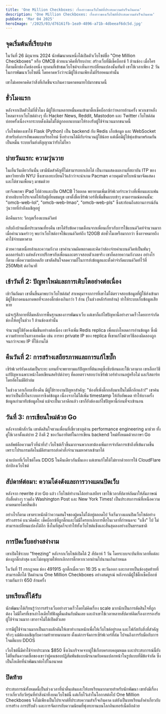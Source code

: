 ```yaml
---
title: 'One Million Checkboxes: เรื่องราวของเว็บไซต์ที่ประสบความสำเร็จเกินคาด'
description: 'One Million Checkboxes: เรื่องราวของเว็บไซต์ที่ประสบความสำเร็จเกินคาด'
pubDate: 'Mar 04 2025'
heroImage: '/2025/03/d76161fb-1ea9-4896-a71b-4dbeeaf6dc5d.jpg'
---
```


## จุดเริ่มต้นที่เรียบง่าย

ในวันที่ 26 มิถุนายน 2024 นักพัฒนาคนหนึ่งได้เปิดตัวเว็บไซต์ชื่อ "One Million Checkboxes" หรือ OMCB ด้วยแนวคิดที่เรียบง่าย: สร้างเว็บที่มีเช็คบ็อกซ์ 1 ล้านช่อง เมื่อใครก็ตามติ๊กช่องใดช่องหนึ่ง ทุกคนที่เข้าชมเว็บไซต์จะเห็นการเปลี่ยนแปลงนั้นทันที เขาใช้เวลาเพียง 2 วันในการพัฒนาเว็บไซต์นี้ โดยคาดหวังว่าจะมีผู้ใช้งานเพียงไม่กี่ร้อยคนเท่านั้น

เขาไม่เคยคาดคิดว่าสิ่งที่เกิดขึ้นจะเกินความคาดหมายไปมากขนาดนี้

## ชั่วโมงแรก

หลังจากเปิดตัวไม่กี่ชั่วโมง มีผู้ใช้งานหลายหมื่นคนเข้ามาติ๊กเช็คบ็อกซ์กว่าหลายล้านครั้ง พวกเขาหลั่งไหลมาจากเว็บไซต์ต่างๆ ทั้ง Hacker News, Reddit, Mastodon และ Twitter เว็บไซต์ล่มบ่อยครั้งเนื่องจากระบบดั้งเดิมไม่ได้ถูกออกแบบมาให้รองรับผู้ใช้จำนวนมากขนาดนี้

เว็บไซต์ของเขาใช้ Flask (Python) เป็น backend กับ Redis เก็บข้อมูล และ WebSocket สำหรับส่งการอัพเดตแบบเรียลไทม์ ซึ่งทำงานได้ดีกับจำนวนผู้ใช้น้อย แต่เมื่อมีผู้ใช้พุ่งเข้ามาพร้อมกันเป็นหมื่น ระบบเริ่มส่งสัญญาณว่ารับไม่ไหว

## บ่ายวันแรก: ความวุ่นวาย

ในเย็นวันเดียวกันนั้น เขามีนัดสำคัญที่ไม่สามารถยกเลิกได้ เป็นงานแสดงผลงานที่สถาบัน ITP ของมหาวิทยาลัย NYU ซึ่งเขาลงทะเบียนไว้แล้วว่าจะนำเกม Pacman ควบคุมด้วยใบหน้ามาจัดแสดง และได้ชวนเพื่อนๆ มาชมด้วย

เขาจึงพกพา iPad ไปด้วยและเปิด OMCB ไว้ตลอด พยายามเพิ่มเซิร์ฟเวอร์ระหว่างที่เพื่อนและแฟนช่วยอธิบายโปรเจกต์ให้กับผู้เยี่ยมชมบูธ เขาตั้งชื่อเซิร์ฟเวอร์ที่เพิ่มขึ้นแบบขำๆ ตามอารมณ์ตอนนั้น: "omcb-web-lol", "omcb-web-lmao", "omcb-web-pls" ซึ่งสะท้อนถึงสถานการณ์อันวุ่นวายที่กำลังเผชิญอยู่

ดึกคืนแรก: วิกฤตเรื่องแบนด์วิดท์

กลับถึงบ้านเมื่อประมาณเที่ยงคืน เขาได้รับข้อความเตือนจากเพื่อนเกี่ยวกับการใช้แบนด์วิดท์จำนวนมาก เมื่อคำนวณคร่าวๆ พบว่าเว็บไซต์อาจใช้แบนด์วิดท์ถึง 120GB ต่อชั่วโมงหรือมากกว่า ซึ่งอาจหมายถึงค่าใช้จ่ายมหาศาล

ด้วยความเหนื่อยล้าและความกังวล เขาคำนวณผิดพลาดและคิดว่าต้องจ่ายค่าแบนด์วิดท์เป็นพันๆ ดอลลาร์แล้ว แต่หลังจากปรึกษากับเพื่อนและตรวจสอบตัวเลขจริง เขาก็คลายความกังวลลง อย่างไรก็ตาม เพื่อความปลอดภัย เขาตัดสินใจลดความถี่ในการส่งข้อมูลและตั้งค่าจำกัดแบนด์วิดท์ไว้ที่ 250Mbit ต่อวินาที

## เช้าวันที่ 2: ปัญหาใหม่และการเติบโตอย่างต่อเนื่อง

เช้าวันถัดมา เขาตื่นขึ้นมาพบว่าเว็บไซต์ล่ม! สาเหตุมาจากการที่เขาไม่ได้ตรวจสอบข้อมูลที่ผู้ใช้ส่งเข้ามา มีผู้ใช้บางคนฉลาดพอที่จะลองติ๊กช่องเกินกว่า 1 ล้าน (ในช่วงหลักร้อยล้าน) ทำให้ระบบเก็บข้อมูลเสียหาย

แม้จะรู้สึกอายที่ลืมหลักการพื้นฐานของการพัฒนาเว็บ แต่เขาก็แก้ไขปัญหานี้อย่างรวดเร็วโดยการจำกัดช่องให้อยู่ในช่วง 1 ล้านช่องเท่านั้น

จำนวนผู้ใช้ยังคงเพิ่มขึ้นอย่างต่อเนื่อง เขาจึงเพิ่ม Redis replica เพื่อแบ่งโหลดการอ่านข้อมูล ซึ่งมีความท้าทายในทางเทคนิค เช่น การหา private IP ของ replica ที่เขาแก้ไขด้วยวิธีลองผิดลองถูกจนกว่าจะพบ IP ที่ใช้งานได้

## คืนวันที่ 2: การสร้างเสถียรภาพและการแก้ไขบั๊ก

เซิร์ฟเวอร์ยังคงล่มเป็นระยะ แทนที่จะพยายามแก้ปัญหาที่ต้นเหตุซึ่งซับซ้อนและใช้เวลามาก เขาเลือกวิธีแก้ปัญหาเฉพาะหน้าโดยเขียนสคริปต์ง่ายๆ ที่คอยตรวจสอบว่าเซิร์ฟเวอร์ทำงานอยู่หรือไม่ และรีสตาร์ทโดยอัตโนมัติถ้าล่ม

ในช่วงเวลาเกือบเที่ยงคืน มีผู้ใช้รายงานปัญหาสำคัญ: "ช่องที่เพิ่งติ๊กกลับมาเป็นไม่ติ๊กอีกแล้ว!" เขาค้นพบว่าเป็นบั๊กในระบบการซิงค์ข้อมูล เนื่องจากไม่ได้เพิ่ม timestamp ให้กับอัพเดต ทำให้บางครั้งข้อมูลเก่ามาทับข้อมูลใหม่ แม้จะเป็นเวลาดึกแล้ว เขาก็ยังต้องแก้ไขปัญหานี้ก่อนที่จะเข้านอน

## วันที่ 3: การเขียนใหม่ด้วย Go

หลังจากพักสักวัน เขาตัดสินใจชวนเพื่อนที่เชี่ยวชาญด้าน performance engineering มาช่วย ทั้งคู่ใช้เวลาตั้งแต่บ่าย 2 ถึงตี 2 ของวันอาทิตย์ในการเขียน backend ใหม่ทั้งหมดด้วยภาษา Go

ผลลัพธ์คือความเร็วที่น่าทึ่ง! เว็บไซต์เร็วขึ้นมากจนพวกเขาต้องเพิ่มการจำกัดการเข้าถึงที่เข้มงวดขึ้น เพราะโปรแกรมอัตโนมัติสามารถส่งคำสั่งจำนวนมหาศาลเข้ามาได้

น่าแปลกที่เว็บไซต์โดน DDOS ในคืนเดียวกันนั้นเอง แต่เขาแก้ไขได้ไม่ยากด้วยการใช้ CloudFlare ปกป้องเว็บไซต์

## สัปดาห์ต่อมา: ความโด่งดังและการวางแผนปิดเว็บ

หลังจาก rewrite ด้วย Go แล้ว เว็บไซต์ทำงานได้อย่างเสถียร เขาใช้เวลาสัปดาห์ถัดมาให้สัมภาษณ์กับสื่อต่างๆ รวมถึง Washington Post และ New York Times! เป็นประสบการณ์ที่เหนือความคาดหมายโดยสิ้นเชิง

อย่างไรก็ตาม เขาตระหนักดีว่าความสนใจของผู้คนไม่ได้อยู่ตลอดไป จึงเริ่มวางแผนปิดเว็บไซต์อย่างสร้างสรรค์ แนวคิดคือ: เช็คบ็อกซ์ที่ถูกติ๊กและไม่มีใครยกเลิกการติ๊กในเวลาที่กำหนดจะ "แข็ง" ไป ไม่สามารถเปลี่ยนแปลงได้อีก ซึ่งในที่สุดก็จะทำให้ทั้งเว็บไซต์แข็งและสิ้นสุดลงอย่างเป็นธรรมชาติ

## การปิดเว็บอย่างสง่างาม

เขาเปิดใช้ระบบ "freezing" หลังจากเว็บไซต์เปิดได้ 2 สัปดาห์ 1 วัน โดยระบบจะบันทึกเวลาที่แต่ละช่องถูกติ๊กล่าสุด และไม่อนุญาตให้ยกเลิกการติ๊กหากเวลาผ่านไปนานเกินกำหนด

ในวันที่ 11 กรกฎาคม ช่อง 491915 ถูกติ๊กเมื่อเวลา 16:35 น ตะวันออก และกลายเป็นช่องสุดท้ายที่สามารถติ๊กได้ ปิดตำนาน One Million Checkboxes อย่างสมบูรณ์ หลังจากมีผู้ใช้ติ๊กเช็คบ็อกซ์รวมกันกว่า 650 ล้านครั้ง

## บทเรียนที่ได้รับ

นักพัฒนาได้เรียนรู้ว่าการสร้างเว็บอย่างรวดเร็วโดยไม่คิดเรื่อง scale มากนักเป็นการตัดสินใจที่ถูกต้อง ไม่มีใครที่เขาเล่าไอเดียให้ฟังดูตื่นเต้นกับมันเลย และถ้าเขาใช้เวลาหลายสัปดาห์คิดเรื่องการรองรับผู้ใช้จำนวนมาก เขาอาจไม่ได้เปิดตัวเลย

การมีผู้ใช้จำนวนมากเป็นแรงผลักดันให้เขาทำงานหนักเพื่อให้เว็บไซต์อยู่รอด และโฟกัสกับสิ่งที่สำคัญจริงๆ แม้ต้องเผชิญกับความท้าทายมากมาย ตั้งแต่การจัดการเซิร์ฟเวอร์ที่ล่ม ไปจนถึงการรับมือกับการโจมตีแบบ DDOS

เว็บไซต์นี้มีค่าใช้จ่ายประมาณ $850 ซึ่งเงินบริจาคจากผู้ใช้เกือบครอบคลุมหมด และประสบการณ์นี้ยังได้ยืนยันความเชื่อของเขาว่าผู้คนชอบปฏิสัมพันธ์แบบนิรนามกับคนแปลกหน้าในรูปแบบที่มีข้อจำกัด ซึ่งเป็นไอเดียที่น่าพัฒนาต่อไปในอนาคต

## ปิดท้าย

ประสบการณ์ทั้งหมดนี้เป็นช่วงเวลาที่น่าตื่นเต้นและให้บทเรียนมากมายสำหรับนักพัฒนา เขายังมีเรื่องราวเกี่ยวกับวัยรุ่นที่ทำสิ่งน่าทึ่งบนเว็บไซต์นี้ แต่เก็บไว้เล่าในโอกาสต่อไป One Million Checkboxes จึงไม่เพียงเป็นโปรเจกต์ที่ประสบความสำเร็จเกินคาด แต่ยังเป็นบทเรียนล้ำค่าเกี่ยวกับการสร้าง การปรับตัว และการจัดการกับความนิยมที่พุ่งทะยานบนโลกอินเทอร์เน็ตอีกด้วย
